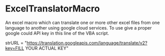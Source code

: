 # ExcelTranslatorMacro
An excel macro which can translate one or more other excel files from one language to another using google cloud services.
To use give a proper google could API key in this line of the VBA script.

strURL = "https://translation.googleapis.com/language/translate/v2?key=FILL YOUR ACTUAL KEY"

